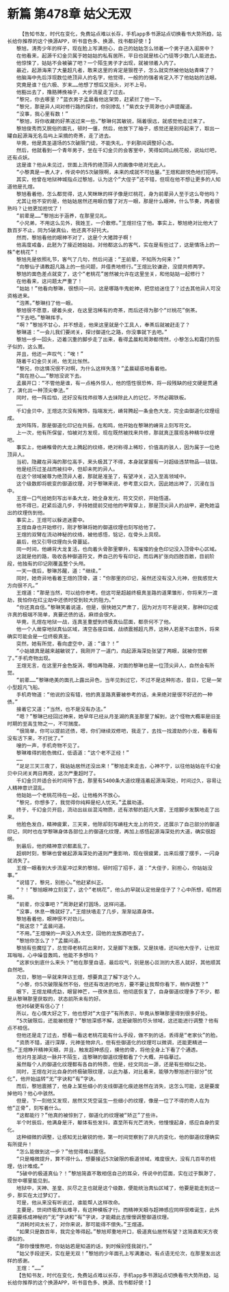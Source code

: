 # 新篇 第478章 姑父无双
        【告知书友，时代在变化，免费站点难以长存，手机app多书源站点切换看书大势所趋，站长给你推荐的这个换源APP，听书音色多、换源、找书都好使！】
       黎旭，清秀少年的样子，现在脸上写满担心，自己的姑姑怎么领着一个男子进入闺房中？
       在他看来，起源千幻金贝属于她姑姑的私有居所，平日也就是核心门徒等少数几人能进去。
       他惊悚了，姑姑不会被骗了吧？一个陌生男子才出现，就被领着入内了。
       最近，起源海来了大量超凡者，敢来这里的肯定是狠茬子，怎么就突然被他姑姑青睐了？
       他脑海中先后浮现数位绝顶异人的名字，他觉得，一般的的强者肯定入不了他姑姑的法眼。
       究竟是谁？伍六极、岁末……他想了想后又摇头，对不上号。
       他豁出去了，撸胳膊挽袖子，大步流星走了过去。
       “黎兄，你去哪里？”蓝衣男子孟晨看他这架势，赶紧拦了他一下。
       “黎兄，那是异人间对修行路的探讨，你别掺乱！”紫衣女子周渺也小声提醒道。
       “没事，我心里有数！”
       “黎旭，将你收藏的好茶送过来一些。”黎琳何其敏锐，隔着很远，就感觉他走过来了。
       黎旭俊秀而又脱俗的面孔，顿时一僵，然后，他放下了袖子，感觉还是别捋起来了，取出一罐自起源海无名岛屿上采摘的奇茶，走了进去。
       毕竟，他是真圣道场的5次破限门徒，不能失礼，于刹那间调整好心态。
       然后，他就看到一个青年男子，坐在千幻金贝的会客室中，笑得如同山桃花般，说灿烂吧，还有点妖。
       这是谁？他从未见过，世面上流传的绝顶异人的画像中绝对无此人。
       “小黎真是一表人才，传说中的5次破限啊，未来的成就不可估量。”王煊和颜悦色地打招呼。
       其实，他曾在地狱神城指点过黎旭，认为这个“大侄子”还不错，但现在他不想让更多的人知道他是孔煊。
       黎旭看着他，怎么都觉得，这人笑眯眯的样子像是烂桃花，身为前辈异人至于这么夸他吗？
       尤其让他不安的是，他姑姑居然还用眼白瞥了对方一眼，那是什么眼神，什么节奏，两者很熟吗？让他更加担忧了！
       “前辈是……”黎旭出于涵养，在那里见礼。
       “小兄弟，不用这么见外，我姓王，一介散修。”王煊拦住了他。事实上，黎旭绝对比他大了数百岁不止，同为5破真仙，他还真不好托大。
       然而，黎旭看他的眼神不对了，这是个大猪蹄子啊！
       他高度戒备，此胚为了接近她姑姑，对他都这么的客气，实在是有些过了，这是情场上的一株“老桃花”！
       黎旭先是依照礼节，客气了几句，然后问道：“王前辈，不知所为何来？”
       “向黎仙子请教超凡路上的一些问题，并借贵地修行。”王煊比较谦逊，没提共修两字。
       黎旭的面色差点就变了，这个“老桃花”居然被允许在这里坐关，和他姑姑一起修行？
       在他看来，这问题太严重了！
       “姑姑！”他看向黎琳，很想问一问，这是哪路牛鬼蛇神，把您给迷住了？过去其他异人可没资格进来。
       “泡茶。”黎琳扫了他一眼。
       黎旭很不愿意，硬着头皮，在这里泡稀有的奇茶，而后还得为那个“烂桃花”倒茶。
       “下去吧。”黎琳挥手。
       “啊？”黎旭不甘心，并不想走，他来这里就是个工具人，奉茶后就被赶走了？
       黎琳道：“一会儿我们要闭关，探讨御道化之路，你没事就下去吧。”
       黎旭一步一回头，迈着沉重的脚步走了出来，看得孟晨和周渺都愕然，小黎怎么和霜打的茄子似的，这么蔫。
       并且，他还一声叹气：“唉！”
       随着千幻金贝关闭，他无比怅然。
       “黎兄，你这情况很不对啊，为什么这样失落？”孟晨疑惑地看着他。
       “我在担心……”黎旭没说下去。
       孟晨开口：“不管他是谁，有一点格外惊人，他的悟性很恐怖，将一段残缺的经文硬是贯通了，演化出一种顶尖拳法。”
       同时，他一阵后怕，还好没有找师叔等人去抹除此人的记忆，不然必踢铁板。
       ……
       千幻金贝中，王煊这次没有掩饰，指端发光，嵴背腾起一条金色大龙，完全由御道化纹理组成。
       龙吟阵阵，那是御道化印记在共振，在和鸣，他开始在黎琳的嵴背上刻写符文。
       上一次，他有所保留，怕被对方发现，现在既然被找来共修，那就真正展现各种精华纹理吧。
       事实上，他嵴椎骨的大龙上腾起的纹络，绝对称得上稀珍，价值高的骇人，因为属于一位绝顶异人。
       当初，隐藏在异海的那位高手，来头极其了不得，本身就掌握有一对超级违禁物品——铙钹。
       他是经历过圣战而被扫中，但却未死的异人。
       在这个领域被尊为绝顶异人者，那就是准圣了，有望冲关，迈入至高领域中。
       这个级数即将蜕变的御道纹理，对于黎琳来说，参考意义巨大，因此她出神了，沉浸在当中。
       王煊一口气给她刻写出半条大龙，她全身发光，符文交织，开始悟道。
       他不得已，赶紧后退几步，手持她提前交给他的甲胃穿上，那是顶尖异人的战甲，避免她溢出的纹理伤到他。
       事实上，王煊可以躲进迷雾中。
       王煊自身也开始修行，刚才黎琳将她的御道纹理也刻写给他了。
       王煊的双臂在流动神秘的纹络，被他感悟，铭记，在骨头上具现。
       最后，他又引导纹理向头骨蔓延。
       同一时间，他嵴背大龙复活，也向着头骨那里攀升，有璀璨的金色印记没入顶骨中心区域。
       这就是他的路，吸收各种御道符文，养自己的专有印记，而后再扩张向四肢百骸，目前阶段，他独有的印记刚覆盖整个头颅。
       一天一夜后，黎琳苏醒，道：“继续。”
       同时，她奇异地看着王煊的顶骨，道：“你那里的印记，虽然还没有没入元神，但我感觉大方向很不凡。”
       王煊道：“那是当然，可以给你参考。但这可是超越终极真圣路的道果雏形，你将来万一渡劫，我怕你在红尘劫中还债时受到较大的阻力。”
       “你还真自信。”黎琳笑着说道，但是，很快她又严肃了，因为对方可不是说笑，那种印记或许真的极端不简单，真要还债的话，麻烦会很大。
       毕竟，孔煊在地狱一战，连真圣重塑到终极真仙层面，都奈何不了他。
       他一个人凿穿地狱真仙区域，清空各座巨城，战绩震撼超凡界，这种人若是不出意外，将来确实可能会是一位终极真圣。
       突然，她有所觉，看向虚空中，道：“谁？！”
       “小姑娘真是越来越敏锐了，我刚开了一道门，向起源海深处张望了两眼，就被你觉察了。”手机奇物出现。
       王煊无言，在这里开金色旋涡，哪怕再隐蔽，对面的黎琳也是一位顶尖异人，自然会有所觉。
       “前辈……”黎琳绝美的面孔上露出异色，当年见到过它，不过不是这种形态，昔日，它是一架小型超凡飞船。
       手机奇物道：“他说的没有错，他的真圣路真要被参考的话，未来绝对是很不好还的一种债。”
       接着它又道：“当然，也不是没有办法。”
       “嗯？”黎琳已经回过神来，她早年已经从月圣湖的真圣那里了解到，这个怪物大概率是旧圣时期的至高生物之一，不可揣度。
       “很简单，你可以提前还债，嗯，你们继续双修吧，我走了，去找一找渡劫的小龙，看看有没有活下来，不打扰了。”
       嗖的一声，手机奇物不见了。
       黎琳难得的脸色微红，低语道：“这个老不正经！”
       ……
       “足足三天三夜了，我姑姑居然还没出来！”黎旭走来走去，心神不宁，以往他姑姑在千幻金贝中只闭关两日两夜，这次严重超时了。
       千幻金贝并适合长时间待下去，那里有5400条大道纹理连着起源海深处，时间过久，容易让人精神意识混乱。
       他姑姑一个老桃花待在一起，让他格外不放心。
       “黎兄，你想多了，我觉得你纯粹是杞人忧天。”孟晨劝道。
       终于，千幻金贝开启，流动出丝丝混沌物质，还有浓郁的超凡大雾，王煊脚步发飘地走了出来。
       他脸色发白，精神疲累，三天来，他除却刻写嵴柱大龙上的符文，还展示了自己部分的御道印记，同时也在学黎琳身体各部位上的御道化纹理，再加上感悟起源海深处的大道，确实很超纲。
       到最后，他的精神意识都紊乱了。
       超纲时刻，黎琳也曾被起源海深处的道则严重影响，现在很疲累，出来后摆了摆手，一闪身就消失了。
       王煊一眼看到大步流星冲过来的黎旭，顿时招了招手，道：“大侄子，别担心，你姑姑没事。”
       “说错了，黎兄，别担心。”他赶紧纠正。
       “？！”黎旭眼神立刻变了，这个“老桃花”，他么的早就认定他是侄子了？心中所想，昭然若揭。
       “前辈，你没事吧？”周渺赶紧打圆场，这样问道。
       “没事，休息一晚就好了。”王煊扶墙走了几步，渐渐站直身体。
       黎旭看着他，眼神很不对劲儿。
       “我送您？”孟晨问道。
       “不用。”王煊嗖的一声没入外太空，回他的龙族酒吧去了。
       “黎旭你怎么了？”孟晨问道。
       黎旭有些魔怔了，总觉得老桃花出来时，又是脚下发飘，又是扶墙，还叫他大侄子，让他双耳嗡嗡，心中噪音轰鸣，他能不多想吗？
       “这家伙到底什么来头？”他在那里自语，最后叹气，别是居心叵测的大恶人就好，其他顺其自然吧。
       次日，黎旭一早就来拜访王煊，想要真正了解下这个人。
       “小黎，你5次破限虽然不俗，但还有改进的地方，要不要让我帮你看下，稍作调整？”
       眼下，王煊龙精虎勐，眼冒神芒，一夜休息后，他彻底恢复了，自身御道纹理多了不少，都是从黎琳那里获取的，状态前所未有的好。
       他对6破更有信心了！
       所以，在心情大好之下，他也想对“大侄子”有所表示，毕竟从黎琳那里得到很多好处。
       “5次破限后，还能被梳理？”黎旭深感不解，这是破限的尽头领域，这还能进行调整？他有点不相信。
       但他还是走了过去，想看一看这老桃花能有什么手段，做不到的话，丢得是“老家伙”的脸。
       “资质不错，道行深厚，元神圣物非凡，但有些御道化的纹理可以微调，还能更精进一些。”王煊睁开精神天眼，并且，触发超神感应，摸他的骨，将他全身上下看了个通透。
       他对月圣湖这一脉并不陌生，连黎琳的御道纹理都看了个大概，并临摹过。
       虽然每个人的御道化纹理都有各自的特质，但是，经文同出一源，还是有些相似之处。
       同时，王煊在对比自身的终极破限纹理，以此为基，对比着来，能够为黎旭进行部分“优化”，他开始运转“无”字诀和“有”字诀。
       而后，黎旭震撼了，他身上某些细小的支线御道化痕迹居然在消失，这怎么可能，这是要废掉他吗？他心中骇然。
       但是，下一刻他又发现，居然又凭空诞生一些细小的纹理，像是一位了不得的奇人在为他“正骨”，刻写着什么。
       “这都能行？”他真的被惊到了，御道化的纹理被“矫正”了些许。
       半个时辰后，他满身是汗，躯体有些发抖，直至所有光芒消失，他慢慢起身，感应自身的变化。
       这种细微的调整，让感知无比敏锐的他，第一时间觉察到了非凡的变化，他的御道纹理确实有所提升！
       “怎么能做到这一步？”他觉得难以置信。
       “只是略微提升，算不得什么，想要接近5次破限的极道领域，难度很大，没有几百年的梳理，估计难成。”
       “5破中的极道真仙？！”黎旭简直不敢相信自己的耳朵，传说中的层面，实在过于飘渺了，现世中哪里能见到。
       地狱中，天神、圣皇、灰尽之主也就是这个级数，便能统治真仙区域了，他要是能走到这一步，那实在太过梦幻了。
       可是，他从来没有听说过，谁能帮人这样改命。
       主要是，世间终极真仙难寻，有这种模板才行。而精神天眼与超神感应同样很难诞生，此外还需要练成神秘的“无”字诀和“有”字诀，才能藉此去慢慢调整御道纹理。
       “消耗时间太长了，对你来说，那可能得不偿失。”王煊道。
       “如果只是数百年，我完全等得起。”黎旭郑重地开口，极道真仙居然有望？这简直和天方夜谭似的。
       “那你慢慢熬吧，你姑姑若是知道的话，到时候别怪我就行。”
       “姑父手段逆天，实在是无双！”黎旭的少年面孔上写满激动，有点语无伦次，在那里发出这样的感谢。
       王煊：“……”
       【告知书友，时代在变化，免费站点难以长存，手机app多书源站点切换看书大势所趋，站长给你推荐的这个换源APP，听书音色多、换源、找书都好使！】